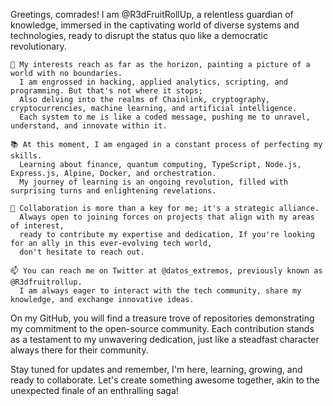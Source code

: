 Greetings, comrades! I am @R3dFruitRollUp, a relentless guardian of knowledge,
    immersed in the captivating world of diverse systems and technologies,
    ready to disrupt the status quo like a democratic revolutionary.

    🧠 My interests reach as far as the horizon, painting a picture of a world with no boundaries.
      I am engrossed in hacking, applied analytics, scripting, and programming. But that's not where it stops;
      Also delving into the realms of Chainlink, cryptography, cryptocurrencies, machine learning, and artificial intelligence.
      Each system to me is like a coded message, pushing me to unravel, understand, and innovate within it.

    📚 At this moment, I am engaged in a constant process of perfecting my skills. 
      Learning about finance, quantum computing, TypeScript, Node.js, Express.js, Alpine, Docker, and orchestration. 
      My journey of learning is an ongoing revolution, filled with surprising turns and enlightening revelations.

    👥 Collaboration is more than a key for me; it's a strategic alliance. 
      Always open to joining forces on projects that align with my areas of interest, 
      ready to contribute my expertise and dedication, If you're looking for an ally in this ever-evolving tech world,
      don't hesitate to reach out.

    📫 You can reach me on Twitter at @datos_extremos, previously known as @R3dfruitrollup. 
      I am always eager to interact with the tech community, share my knowledge, and exchange innovative ideas.

On my GitHub, you will find a treasure trove of repositories demonstrating my commitment to the open-source community.
Each contribution stands as a testament to my unwavering dedication, just like a steadfast character always there for their community.

Stay tuned for updates and remember, I'm here, learning, growing, and ready to collaborate. Let's create something awesome together,
akin to the unexpected finale of an enthralling saga!
